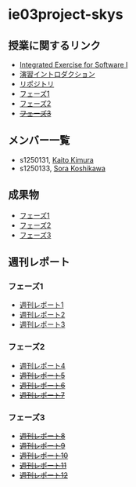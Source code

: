 # ie03project-skys

## 授業に関するリンク

- [Integrated Exercise for Software I](http://web-int.u-aizu.ac.jp/course/ie-soft1/)
- [演習イントロダクション](http://web-int.u-aizu.ac.jp/course/ie-soft1/ISE2019_intro.pdf)
- [リポジトリ](https://github.com/ie03-aizu-2019/ie03project-skys)
- [フェーズ1](http://web-int.u-aizu.ac.jp/course/ie-soft1/ISE2019_phase1.pdf)
- [フェーズ2](http://web-int.u-aizu.ac.jp/course/ie-soft1/ISE2019_phase2.pdf)
- ~~[フェーズ3](http://web-int.u-aizu.ac.jp/course/ie-soft1/ISE2019_phase3.pdf)~~

## メンバー一覧

- s1250131, [Kaito Kimura](https://github.com/s1250131-Kimura)
- s1250133, [Sora Koshikawa](https://github.com/s1250133-koshikawa)

## 成果物

- [フェーズ1](https://github.com/ie03-aizu-2019/ie03project-skys/tree/master/Phase1)
- [フェーズ2](https://github.com/ie03-aizu-2019/ie03project-skys/tree/master/Phase2)
- [フェーズ3](https://github.com/ie03-aizu-2019/ie03project-skys/tree/master/Phase3)

## 週刊レポート

### フェーズ1

- [週刊レポート1](https://github.com/ie03-aizu-2019/ie03project-skys/tree/master/Reports/report01.md)
- [週刊レポート2](https://github.com/ie03-aizu-2019/ie03project-skys/tree/master/Reports/report02.md)
- [週刊レポート3](https://github.com/ie03-aizu-2019/ie03project-skys/tree/master/Reports/report03.md)

### フェーズ2

- [週刊レポート4](https://github.com/ie03-aizu-2019/ie03project-skys/tree/master/Reports/report04.md)
- ~~[週刊レポート5](https://github.com/ie03-aizu-2019/ie03project-skys/tree/master/Reports/report05.md)~~
- ~~[週刊レポート6](https://github.com/ie03-aizu-2019/ie03project-skys/tree/master/Reports/report06.md)~~
- ~~[週刊レポート7](https://github.com/ie03-aizu-2019/ie03project-skys/tree/master/Reports/report07.md)~~

### フェーズ3

- ~~[週刊レポート8](https://github.com/ie03-aizu-2019/ie03project-skys/tree/master/Reports/report08.md)~~
- ~~[週刊レポート9](https://github.com/ie03-aizu-2019/ie03project-skys/tree/master/Reports/report09.md)~~
- ~~[週刊レポート10](https://github.com/ie03-aizu-2019/ie03project-skys/tree/master/Reports/report10.md)~~
- ~~[週刊レポート11](https://github.com/ie03-aizu-2019/ie03project-skys/tree/master/Reports/report10.md)~~
- ~~[週刊レポート12](https://github.com/ie03-aizu-2019/ie03project-skys/tree/master/Reports/report10.md)~~
